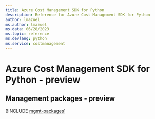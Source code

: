 ```yaml
---
title: Azure Cost Management SDK for Python
description: Reference for Azure Cost Management SDK for Python
author: lmazuel
ms.author: lmazuel
ms.data: 06/28/2023
ms.topic: reference
ms.devlang: python
ms.service: costmanagement
---
```

# Azure Cost Management SDK for Python - preview

## Management packages - preview
[!INCLUDE [mgmt-packages](cost-management-mgmt-index.md)]